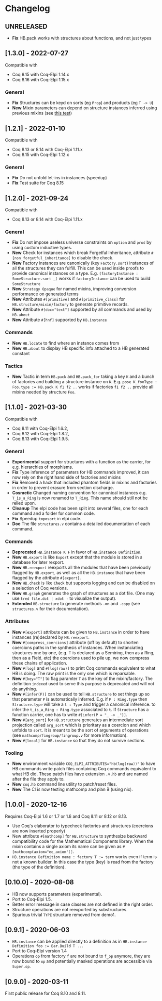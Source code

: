 # Changelog

## UNRELEASED

- **Fix** HB.pack works with structures about functions, and not just
  types 

## [1.3.0] - 2022-07-27

Compatible with
- Coq 8.15 with Coq-Elpi 1.14.x
- Coq 8.16 with Coq-Elpi 1.15.x

### General

- **Fix** Structures can be keyd on sorts (eg `Prop`) and products (eg `T -> U`)
- **New** Mixin parameters can depend on structure instances inferred using previous mixins (see [this test](tests/interleave_context.v))

## [1.2.1] - 2022-01-10

Compatible with
- Coq 8.13 or 8.14 with Coq-Elpi 1.11.x
- Coq 8.15 with Coq-Elpi 1.12.x

### General

- **Fix** Do not unfold let-ins in instances (speedup)
- **Fix** Test suite for Coq 8.15

## [1.2.0] - 2021-09-24

Compatible with
- Coq 8.13 or 8.14 with Coq-Elpi 1.11.x

### General

- **Fix** Do not impose useless universe constraints on `option` and `prod` by using
  custom inductive types.
- **New** Check for instances which break Forgetful Inheritance, attribute
  `#[non_forgetful_inheritance]` to disable the check.
- **New** Factory instances are canonically (key `Factory.sort`) instances of all
  the structures they can fulfill. This can be used inside proofs to provide
  canonical instances on a type.
  E.g. `(factoryInstance : SomeStructure.sort _)` works if `factoryInstance` can
  be used to build `SomeStructure`
- **New** `Strategy Opaque` for named mixins, improving conversion performance
  on generated terms
- **New** Attributes `#[primitive]` and `#[primitive_class]` for
  `HB.structure/mixin/factory` to generate primitive records.
- **New** Attribute `#[doc="text"]` supported by all commands and used by `HB.about`
- **New** Attribute `#[hnf]` supported by `HB.instance`
 
### Commands

- **New** `HB.locate` to find where an instance comes from
- **New** `HB.about` to display HB specific info attached to a HB
  generated constant

### Tactics

- **New** Tactic in term `HB.pack` and `HB.pack_for` taking a key `K` and a bunch of
  factories and building a structure instance on `K`.
  E.g. `pose K_fooType : Foo.type := HB.pack K f1 f2 ..` works if factories `f1 f2 ..`
  provide all mixins needed by structure `Foo`.

## [1.1.0] - 2021-03-30

Compatible with
- Coq 8.11 with Coq-Elpi 1.6.2,
- Coq 8.12 with Coq-Elpi 1.8.2,
- Coq 8.13 with Coq-Elpi 1.9.5.

### General

- **Experimental** support for structures with a function as the carrier, for e.g.
  hierarchies of morphisms.
- **Fix** Type inference of parameters for HB commands improved, it can now rely on
  the right hand side of factories and mixins
- **Fix** Removed a hack that included phantom fields in mixins and factories in order
  to prevent erasure from section discharge.
- **Cosmetic** Changed naming convention for canonical instances e.g. `T_is_a_Ring` is now
  renamed to `T_Ring`. This name should still not be relied upon.
- **Cleanup** The elpi code has been split into several files,
  one for each command and a folder for common code.
- **Fix** Speedup `toposort` in elpi code.
- **Doc** The file `structures.v` contains a detailed documentation of each command.

### Commands

- **Deprecated** `HB.instance K F` in favor of `HB.instance Definition`.
- **New** `HB.export` is like `Export` except that the module is stored
  in a database for later rexport.
- **New** `HB.reexport` reexports all the modules that have been previously
  flagged by `HB.export`, as well as all the `HB.instance` that have been flagged
  by the attribute `#[export]`.
- **New** `HB.check` is like `Check` but supports logging and can be
  disabled on a selection of Coq versions.
- **New** `HB.graph` generates the graph of structures as a dot file.
  (One may use `tred file.dot | xdot -` to visualize the output).
- **Extended** `HB.structure` to generate methods `.on` and `.copy`
  (see `structures.v` for their documentation).

### Attributes

- **New** `#[export]` attribute can be given to `HB.instance` in order to have instances
  (re)declared by `HB.reexport`.
- **New** `#[compress_coercions]` attribute (off by default) to shorten coercions paths
  in the synthesis of instances. When instanciating structures one by one,
  (e.g. T is declared as a Semiring, then as a Ring, then as a Field, etc)
  the coercions used to pile up, we now compress these chains of application.
- **New** `#[log]` and `#[log(raw)]` to print Coq commands equivalent to what HB
  is doing. The raw print is the only one which is reparsable.
- **New** `#[key="T"]` to flag paramter `T` as the key of the mixin/factory.
  The definition `indexed` used to serve this purpose is deprecated and will not do anything.
- **New** `#[infer(P)]` can be used to tell `HB.structure` to set things up so that
  parameter `P` is automatically inferred. E.g. if `P : Ring.type` then
  `Structure.type` will take a `t : Type` and trigger a canonical inference.
  to infer the `t_is_a_Ring : Ring.type` associated to `t`.
  If `Structure` has a function carrier, one has to write `#[infer(P = "_ -> _")]`.
- **New** `#[arg_sort]` for `HB.structure` generates an intermediate
  sort projection called `arg_sort` which is prioritary as a coercion and which
  unfolds to `sort`. It is meant to be the sort of arguments of operations
  (see `mathcomp/fingroup/fingroup.v` for more information).
- **New** `#[local]` for `HB.instance` so that they do not survive sections.

### Tooling 
 
- **New** environment variable `COQ_ELPI_ATTRIBUTES="hb(log(raw))"` to have HB commands
  write patch files containing Coq commands equivalent to what HB did.
  These patch files have extension `.v.hb` and are named after the file they apply to.
- **New** `coq.hb` command line utility to patch/reset files.
- **New** The CI is now testing mathcomp and plan B (using nix).

## [1.0.0] - 2020-12-16

Requires Coq-Elpi 1.6 or 1.7 or 1.8 and Coq 8.11 or 8.12 or 8.13.

- Use Coq's elaborator to typecheck factories and structures (coercions are
  now inserted properly)
- New attribute `#[mathcomp]` for `HB.structure` to synthesize backward
  compatibility code for the Mathematical Components library.
  When the mixin contains a single axiom its name can be given as
  `#[mathcomp(axiom="eq_axiom")]`.
- `HB.instance Definition name : factory T := term` works even if term is not
  a known builder. In this case the type (key) is read from the factory
  (the type of the definition).

## [0.10.0] - 2020-08-08

- HB now supports parameters (experimental).
- Port to Coq-Elpi 1.5.
- Better error message in case classes are not defined in the right order.
- Structure operations are not reexported by substructures.
- Spurious trivial `TYPE` structure removed from demo1.

## [0.9.1] - 2020-06-03

- `HB.instance` can be applied directly to a definition as in
  `HB.instance Definition foo := Bar.Build T ...`
- Port to Coq-Elpi version 1.4
- Operations `op` from factory `f` are not bound to `f_op` anymore,
  they are now bound to `op` and potentially masked operations
  are accessible via `Super.op`.

## [0.9.0] - 2020-03-11

First public release for Coq 8.10 and 8.11.
